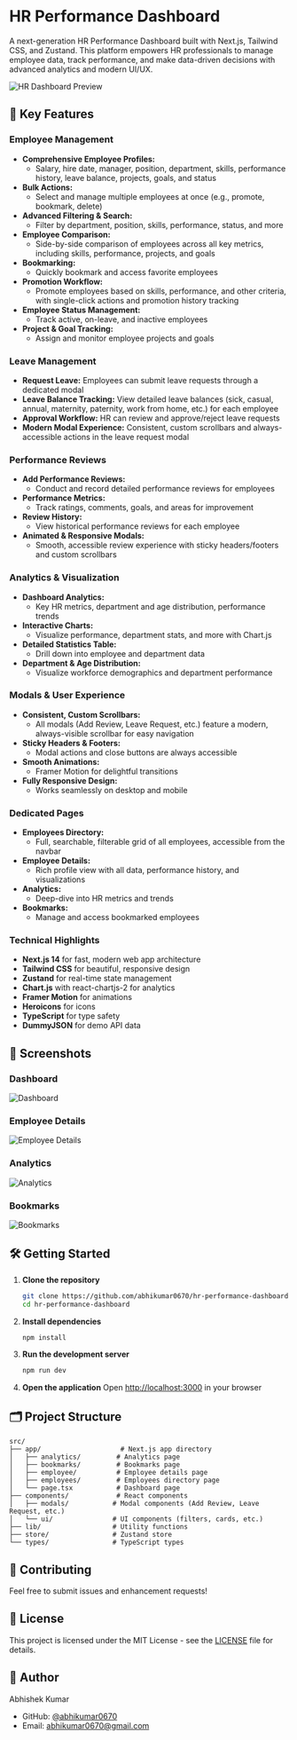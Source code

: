 # HR Performance Dashboard

A next-generation HR Performance Dashboard built with Next.js, Tailwind CSS, and Zustand. This platform empowers HR professionals to manage employee data, track performance, and make data-driven decisions with advanced analytics and modern UI/UX.

![HR Dashboard Preview](public\screenshots\dashboard.png)

## 🚀 Key Features

### Employee Management
- **Comprehensive Employee Profiles:**
  - Salary, hire date, manager, position, department, skills, performance history, leave balance, projects, goals, and status
- **Bulk Actions:**
  - Select and manage multiple employees at once (e.g., promote, bookmark, delete)
- **Advanced Filtering & Search:**
  - Filter by department, position, skills, performance, status, and more
- **Employee Comparison:**
  - Side-by-side comparison of employees across all key metrics, including skills, performance, projects, and goals
- **Bookmarking:**
  - Quickly bookmark and access favorite employees
- **Promotion Workflow:**
  - Promote employees based on skills, performance, and other criteria, with single-click actions and promotion history tracking
- **Employee Status Management:**
  - Track active, on-leave, and inactive employees
- **Project & Goal Tracking:**
  - Assign and monitor employee projects and goals

### Leave Management
- **Request Leave:** Employees can submit leave requests through a dedicated modal
- **Leave Balance Tracking:** View detailed leave balances (sick, casual, annual, maternity, paternity, work from home, etc.) for each employee
- **Approval Workflow:** HR can review and approve/reject leave requests
- **Modern Modal Experience:** Consistent, custom scrollbars and always-accessible actions in the leave request modal

### Performance Reviews
- **Add Performance Reviews:**
  - Conduct and record detailed performance reviews for employees
- **Performance Metrics:**
  - Track ratings, comments, goals, and areas for improvement
- **Review History:**
  - View historical performance reviews for each employee
- **Animated & Responsive Modals:**
  - Smooth, accessible review experience with sticky headers/footers and custom scrollbars

### Analytics & Visualization
- **Dashboard Analytics:**
  - Key HR metrics, department and age distribution, performance trends
- **Interactive Charts:**
  - Visualize performance, department stats, and more with Chart.js
- **Detailed Statistics Table:**
  - Drill down into employee and department data
- **Department & Age Distribution:**
  - Visualize workforce demographics and department performance

### Modals & User Experience
- **Consistent, Custom Scrollbars:**
  - All modals (Add Review, Leave Request, etc.) feature a modern, always-visible scrollbar for easy navigation
- **Sticky Headers & Footers:**
  - Modal actions and close buttons are always accessible
- **Smooth Animations:**
  - Framer Motion for delightful transitions
- **Fully Responsive Design:**
  - Works seamlessly on desktop and mobile

### Dedicated Pages
- **Employees Directory:**
  - Full, searchable, filterable grid of all employees, accessible from the navbar
- **Employee Details:**
  - Rich profile view with all data, performance history, and visualizations
- **Analytics:**
  - Deep-dive into HR metrics and trends
- **Bookmarks:**
  - Manage and access bookmarked employees

### Technical Highlights
- **Next.js 14** for fast, modern web app architecture
- **Tailwind CSS** for beautiful, responsive design
- **Zustand** for real-time state management
- **Chart.js** with react-chartjs-2 for analytics
- **Framer Motion** for animations
- **Heroicons** for icons
- **TypeScript** for type safety
- **DummyJSON** for demo API data

## 📸 Screenshots

### Dashboard
![Dashboard](public/screenshots/dashboard.png)

### Employee Details
![Employee Details](public/screenshots/employee-details.png)

### Analytics
![Analytics](public/screenshots/analytics.png)

### Bookmarks
![Bookmarks](public/screenshots/bookmarks.png)

## 🛠️ Getting Started

1. **Clone the repository**
   ```bash
   git clone https://github.com/abhikumar0670/hr-performance-dashboard.git
   cd hr-performance-dashboard
   ```
2. **Install dependencies**
   ```bash
   npm install
   ```
3. **Run the development server**
   ```bash
   npm run dev
   ```
4. **Open the application**
   Open [http://localhost:3000](http://localhost:3000) in your browser

## 🗂️ Project Structure

```
src/
├── app/                    # Next.js app directory
│   ├── analytics/         # Analytics page
│   ├── bookmarks/         # Bookmarks page
│   ├── employee/          # Employee details page
│   ├── employees/         # Employees directory page
│   └── page.tsx           # Dashboard page
├── components/            # React components
│   ├── modals/           # Modal components (Add Review, Leave Request, etc.)
│   └── ui/               # UI components (filters, cards, etc.)
├── lib/                  # Utility functions
├── store/                # Zustand store
└── types/                # TypeScript types
```

## 🤝 Contributing

Feel free to submit issues and enhancement requests!

## 📄 License

This project is licensed under the MIT License - see the [LICENSE](LICENSE) file for details.

## 👤 Author

Abhishek Kumar  
- GitHub: [@abhikumar0670](https://github.com/abhikumar0670)  
- Email: abhikumar0670@gmail.com 
